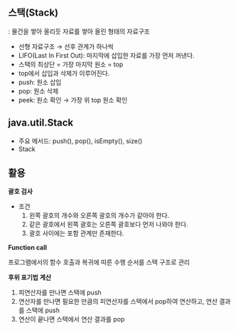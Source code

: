 ## 스택(Stack)

: 물건을 쌓아 올리듯 자료를 쌓아 올린 형태의 자료구조

- 선형 자료구조 → 선후 관계가 하나씩
- LIFO(Last In First Out): 마지막에 삽입한 자료를 가장 먼저 꺼낸다.
- 스택의 최상단 = 가장 마지막 원소 = top
- top에서 삽입과 삭제가 이루어진다.
- push: 원소 삽입
- pop: 원소 삭제
- peek: 원소 확인 → 가장 위 top 원소 확인

## java.util.Stack

- 주요 메서드: push(), pop(), isEmpty(), size()
- Stack<Generic type>

## 활용

**괄호 검사**

- 조건
    1. 왼쪽 괄호의 개수와 오른쪽 괄호의 개수가 같아야 한다.
    2. 같은 괄호에서 왼쪽 괄호는 오른쪽 괄호보다 먼저 나와야 한다.
    3. 괄호 사이에는 포함 관계만 존재한다.

**Function call**

프로그램에서의 함수 호출과 복귀에 따른 수행 순서를 스택 구조로 관리

**후위 표기법 계산**

1. 피연산자를 만나면 스택에 push
2. 연산자를 만나면 필요한 만큼의 피연산자를 스택에서 pop하여 연산하고, 연산 결과를 스택에 push
3. 연산이 끝나면 스택에서 연산 결과를 pop
